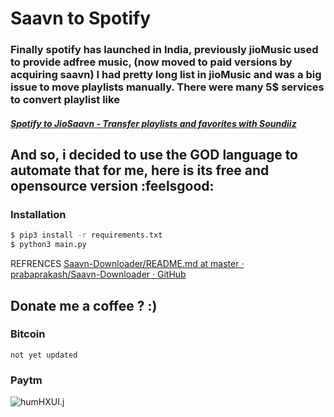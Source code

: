 # Saavn to Spotify

### Finally spotify has launched in India, previously jioMusic used to provide adfree music, (now moved to paid versions by acquiring saavn) I had pretty long list in jioMusic and was a big issue to move playlists manually. There were many 5$ services to convert playlist like

##### [Spotify to JioSaavn - Transfer playlists and favorites with Soundiiz](https://soundiiz.com/tutorial/spotify-to-jiosaavn)

## And so, i decided to use the GOD language to automate that for me, here is its free and opensource version :feelsgood:   

### Installation
```sh
$ pip3 install -r requirements.txt
$ python3 main.py
```




REFRENCES
[Saavn-Downloader/README.md at master · prabaprakash/Saavn-Downloader · GitHub](https://github.com/prabaprakash/Saavn-Downloader/blob/master/README.md)



## Donate me a coffee ? :) 
### Bitcoin
```
not yet updated
```
### Paytm 
![humHXUI.j](https://i.imgur.com/humHXUI.jpg)